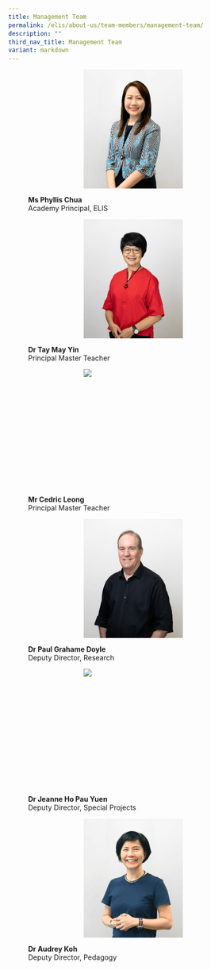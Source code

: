 ```yaml
---
title: Management Team
permalink: /elis/about-us/team-members/management-team/
description: ""
third_nav_title: Management Team
variant: markdown
---
```

<figure>
<p><a href="/elis/about-us/team-members/management-team/ms-may-tan">
	</a></p><div style="width: 50%;margin: 0 auto;" class="imgCrop"><a href="/elis/about-us/team-members/management-team/ms-phyllis-chua/">
		<img src="/images/Phyllis__1_.png" class="m-0"></a></div><a href="/elis/about-us/team-members/management-team/ms-phyllis-chua">
</a><p></p>
<figcaption><b>Ms Phyllis Chua</b><br>Academy Principal, ELIS</figcaption>
</figure>

<p class="display-hidden"></p>

<figure>
<p><a href="/elis/about-us/team-members/management-team/dr-tay-may-yin/">
	</a></p><div style="width: 50%;margin: 0 auto;" class="imgCrop"><a href="/elis/about-us/team-members/management-team/dr-tay-may-yin/">
		<img src="/images/Team%20Members/May%20Yin_Use%20for%20website.jpg" class="m-0"></a></div><a href="/elis/about-us/team-members/management-team/dr-tay-may-yin/">
</a><p></p>
	<figcaption><b>Dr Tay May Yin</b><br>Principal Master Teacher</figcaption>
</figure>

<figure>
<p><a href="/elis/about-us/team-members/management-team/mr-cedric-leong/">
	</a></p><div style="width: 50%;margin: 0 auto;" class="imgCrop"><a href="/elis/about-us/team-members/management-team/mr-cedric-leong/">
		<img src="/images/Team%20Members/Cedric_Use%20for%20website.jpg" class="m-0"></a></div><a href="/elis/about-us/team-members/management-team/mr-cedric-leong/">
</a><p></p>
	<figcaption><b>Mr Cedric Leong</b><br>Principal Master Teacher</figcaption>
</figure>


<figure>
<p><a href="/elis/about-us/team-members/management-team/dr-paul-grahame-doyle/">
</a></p><div style="width: 50%;margin: 0 auto;" class="imgCrop"><a href="/elis/about-us/team-members/management-team/dr-paul-grahame-doyle/">
		<img src="/images/Team%20Members/Paul_Use%20for%20website.jpg" class="m-0"></a></div>
<p></p>
	<figcaption><b>Dr Paul Grahame Doyle</b><br>Deputy Director, Research</figcaption>
</figure>

<figure>
<p><a href="/elis/about-us/team-members/management-team/dr-jeanne-ho/">
</a></p><div style="width: 50%;margin: 0 auto;" class="imgCrop"><a href="/elis/about-us/team-members/management-team/dr-jeanne-ho/">
		<img src="/images/Team%20Members/Jeanne__Use%20for%20website.jpg" class="m-0"></a></div>
<p></p>
	<figcaption><b>Dr Jeanne Ho Pau Yuen</b><br>Deputy Director, Special Projects</figcaption>
</figure>

<figure>
<p><a href="/elis/about-us/team-members/management-team/dr-jeanne-ho/">
</a></p><div style="width: 50%;margin: 0 auto;" class="imgCrop"><a href="/elis/about-us/team-members/management-team/dr-audrey-koh/">
		<img src="/images/Team%20Members/Audrey.png" class="m-0"></a></div>
<p></p>
	<figcaption><b>Dr Audrey Koh</b><br>Deputy Director, Pedagogy </figcaption>
</figure>

<style>
.content {
	display: grid !important;
	grid-template-columns: repeat(2, 1fr) !important;
	}
	
@media screen and (max-width: 576px) {
		.content {
			display: grid !important;
			grid-template-columns: repeat(1, 1fr) !important;
			}
		.display-hidden {
			display: none !important;
			visibility: hidden !important;
		}
	}
	
	.content figure {
		margin: 2em;
	}
	
	.m-0 {
		margin: 0 !important;
	}
.imgCrop {
    width: 200px !important;
    aspect-ratio: 5/6;
		overflow: hidden;
}
</style>